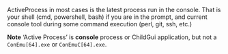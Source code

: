 ﻿ActiveProcess in most cases is the latest process run in the console.
That is your shell (cmd, powershell, bash) if you are in the prompt,
and current console tool during some command execution (perl, git, ssh, etc.)

**Note** ‘Active Process’ is **console** process or ChildGui application, but not a `ConEmu[64].exe` or `ConEmuC[64].exe`.
